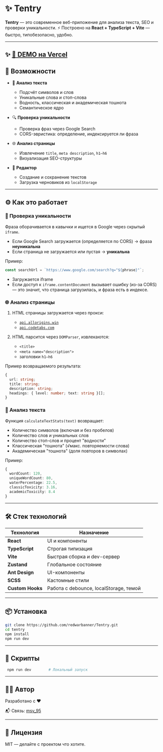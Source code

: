# ✨ Tentry

**Tentry** — это современное веб-приложение для анализа текста, SEO и проверки уникальности.
⚡ Построено на **React + TypeScript + Vite** — быстро, типобезопасно, удобно.

---
## ✨ [🚀 DEMO на Vercel](https://tentry.vercel.app)


## 🚀 Возможности

- 🧠 **Анализ текста**
    - Подсчёт символов и слов
    - Уникальные слова и стоп-слова
    - Водность, классическая и академическая тошнота
    - Семантическое ядро

- 🔍 **Проверка уникальности**
    - Проверка фраз через Google Search
    - CORS-эвристика: определение, индексируется ли фраза

- 🌐 **Анализ страницы**
    - Извлечение `title`, `meta description`, `h1–h6`
    - Визуализация SEO-структуры

- 📝 **Редактор**
    - Создание и сохранение текстов
    - Загрузка черновиков из `localStorage`

---

## ⚙️ Как это работает

### 🔎 Проверка уникальности

Фраза оборачивается в кавычки и ищется в Google через скрытый `iframe`.

- Если Google Search загружается (определяется по CORS) → фраза **неуникальна**
- Если страница не загружается или пустая → **уникальна**

Пример:

```ts
const searchUrl = `https://www.google.com/search?q="${phrase}"`;
```

- Загружается iframe
- Если доступ к `iframe.contentDocument` вызывает ошибку (из-за CORS) — это значит, что страница загрузилась, и фраза есть в индексе.

### 🌐 Анализ страницы

1. HTML страницы загружается через прокси:
    - [`api.allorigins.win`](https://allorigins.win/)
    - [`api.codetabs.com`](https://codetabs.com)

2. HTML парсится через `DOMParser`, извлекаются:
    - `<title>`
    - `<meta name="description">`
    - заголовки `h1–h6`

Пример возвращаемого результата:

```ts
{
  url: string;
  title: string;
  description: string;
  headings: { level: number; text: string }[];
}
```

### 🧠 Анализ текста

Функция `calculateTextStats(text)` возвращает:

- Количество символов (включая и без пробелов)
- Количество слов и уникальных слов
- Количество стоп-слов и процент "водности"
- Классическая "тошнота" (√макс. повторяемости слова)
- Академическая "тошнота" (доля повторов в символах)

Пример:

```ts
{
  wordCount: 120,
  uniqueWordCount: 80,
  waterPercentage: 22.5,
  classicToxicity: 3.16,
  academicToxicity: 8.4
}
```

---

## 🛠️ Стек технологий

| Технология     | Назначение                        |
|----------------|-----------------------------------|
| **React**      | UI и компоненты                   |
| **TypeScript** | Строгая типизация                 |
| **Vite**       | Быстрая сборка и dev-сервер       |
| **Zustand**    | Глобальное состояние              |
| **Ant Design** | UI-компоненты                     |
| **SCSS**       | Кастомные стили                   |
| **Custom Hooks** | Работа с debounce, localStorage, темой |

---

## 📦 Установка

```bash
git clone https://github.com/redwarbanner/Tentry.git
cd tentry
npm install
npm run dev
```

---

## 📜 Скрипты

```bash
 npm run dev        # Локальный запуск
```

---

## 🧑‍💻 Автор

Разработано с ❤️

📬 Связь: [msv_95](https://t.me/msv_95)

---

## 📝 Лицензия

MIT — делайте с проектом что хотите.
